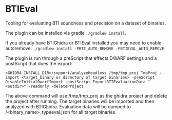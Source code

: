 # BTIEval
Tooling for evaluating BTI soundness and precision on a dataset of binaries.

The plugin can be installed via gradle `./gradlew install`.

If you already have BTIGhidra or BTIEval installed you may need to enable autoremove: `./gradlew install -PBTI_AUTO_REMOVE -PBTIEVAL_AUTO_REMOVE`

The plugin is run through a preScript that effects DWARF settings and a postScript that does the export:

`<GHIDRA_INSTALL_DIR>/support/analyzeHeadless /tmp/tmp_proj TmpProj -import <target_binary or directory of target binaries> -preScript DisableInitialDwarfImport -postScript ExportBTIEvaluationData "<outdir>" -readOnly -deleteProject`

The above command will use /tmp/tmp_proj as the ghidra project and delete the project after running. The target binaries will be imported and then analyzed with BTIGhidra. Evaluation data will be dumped to <outdir>/<binary_name>_typeeval.json for all target binaries. 
